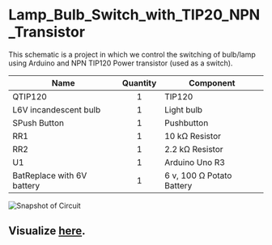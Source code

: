 # Lamp_Bulb_Switch_with_TIP20_NPN_Transistor
This schematic is a project in which we control the switching of bulb/lamp using Arduino and NPN TIP120 Power transistor (used as a switch).

| Name                       	| Quantity 	| Component                 	|
|----------------------------	|:--------:	|---------------------------	|
| QTIP120                    	|     1    	| TIP120                    	|
| L6V incandescent bulb      	|     1    	| Light bulb                	|
| SPush Button               	|     1    	| Pushbutton                	|
| RR1                        	|     1    	| 10 kΩ Resistor            	|
| RR2                        	|     1    	| 2.2 kΩ Resistor           	|
| U1                         	|     1    	| Arduino Uno R3            	|
| BatReplace with 6V battery 	|     1    	| 6 v, 100 Ω Potato Battery 	|

![Snapshot of Circuit](/Circuit.jpeg "Snapshot of TIP20 NPN Transistor as a Switch")

## Visualize [here](https://www.tinkercad.com/things/9Nbv05ke91N).
